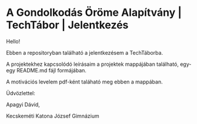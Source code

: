 # A Gondolkodás Öröme Alapítvány | TechTábor | Jelentkezés
Hello!

Ebben a repositoryban található a jelentkezésem a TechTáborba.


A projektekhez kapcsolódó leírásaim a projektek mappájában található, egy-egy README.md fájl formájában.

A motivációs levelem pdf-ként taláható meg ebben a mappában.


Üdvözlettel:

Apagyi Dávid,

Kecskeméti Katona József Gimnázium

